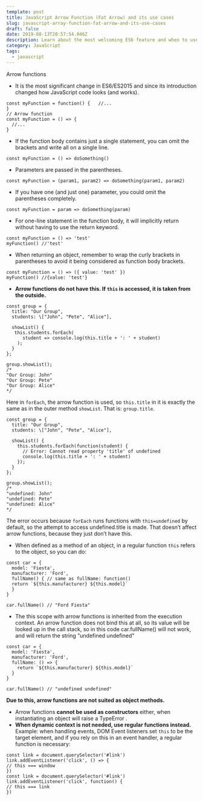 ```yaml
---
template: post
title: JavaScript Arrow Function (Fat Arrow) and its use cases
slug: javascript-array-function-fat-arrow-and-its-use-cases
draft: false
date: 2019-08-13T20:57:54.046Z
description: Learn about the most welcoming ES6 feature and when to use and not use it.
category: JavaScript
tags:
  - javascript
---
```

Arrow functions

* It is the most significant change in ES6/ES2015 and since its introduction changed how JavaScript code looks (and works).


```
const myFunction = function() {   //...
}
// Arrow function
const myFunction = () => { 
  //...
}
```

* If the function body contains just a single statement, you can omit the brackets and write all on a single line.


```
const myFunction = () => doSomething()
```

* Parameters are passed in the parentheses.


```
const myFunction = (param1, param2) => doSomething(param1, param2)
```

* If you have one (and just one) parameter, you could omit the parentheses completely.


```
const myFunction = param => doSomething(param)
```

* For one-line statement in the function body, it will implicitly return without having to use the return keyword.


```
const myFunction = () => 'test'
myFunction() //'test'
```

* When returning an object, remember to wrap the curly brackets in parentheses to avoid it being considered as function body brackets.


```
const myFunction = () => ({ value: 'test' })
myFunction() //{value: 'test'}
```

* **Arrow functions do not have this. If `this` is accessed, it is taken from the outside.**


```
const group = {
  title: "Our Group",
  students: \["John", "Pete", "Alice"],

  showList() {
   this.students.forEach(
      student => console.log(this.title + ': ' + student)
    );
  }
};

group.showList();
/*
"Our Group: John"
"Our Group: Pete"
"Our Group: Alice"
*/
```

Here in `forEach`, the arrow function is used, so `this.title` in it is exactly the same as in the outer method `showList`. That is: `group.title`.

```
const group = {
  title: "Our Group",
  students: \["John", "Pete", "Alice"],

  showList() {
    this.students.forEach(function(student) {
      // Error: Cannot read property 'title' of undefined
      console.log(this.title + ': ' + student)
    });
  }
};

group.showList();
/*
"undefined: John"
"undefined: Pete"
"undefined: Alice"
*/
```

The error occurs because `forEach` runs functions with `this=undefined` by default, so the attempt to access undefined.title is made.
 That doesn’t affect arrow functions, because they just don’t have this.

* When defined as a method of an object, in a regular function `this` refers to the object, so you can do:


```
const car = {
  model: 'Fiesta',
  manufacturer: 'Ford',
  fullName() { // same as fullName: function()
  return `${this.manufacturer} ${this.model}`
  }
}

car.fullName() // "Ford Fiesta"
```

* The this scope with arrow functions is inherited from the execution context. An arrow function does not bind this at all, so its value will be looked up in the call stack, so in this code car.fullName() will not work, and will return the string "undefined undefined"


```
const car = {
  model: 'Fiesta',
  manufacturer: 'Ford',
  fullName: () => {
    return `${this.manufacturer} ${this.model}` 
  } 
}

car.fullName() // "undefined undefined"
```

**Due to this, arrow functions are not suited as object methods.**

* Arrow functions **cannot be used as constructors** either, when instantiating an object will raise a TypeError .
* **When dynamic context is not needed, use regular functions instead.** Example: when handling events, DOM Event listeners set `this` to be the target element, and if you rely on this in an event handler, a regular function is necessary:


```
const link = document.querySelector('#link') link.addEventListener('click', () => { 
// this === window
})
const link = document.querySelector('#link') link.addEventListener('click', function() { 
// this === link
})
```
